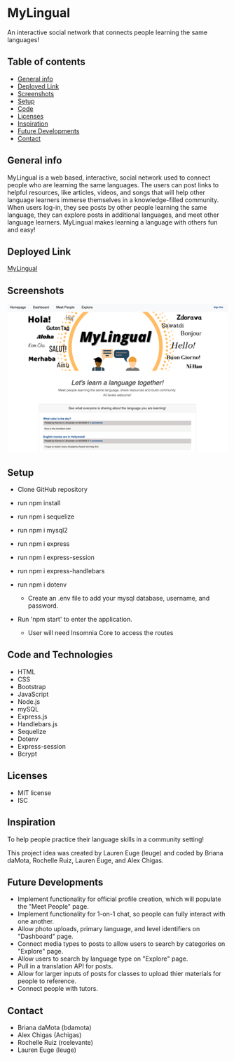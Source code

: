 # MyLingual
An interactive social network that connects people learning the same languages!

## Table of contents
* [General info](#general-info)
* [Deployed Link](#deployed_link)
* [Screenshots](#screenshots)
* [Setup](#setup)
* [Code](#code)
* [Licenses](#licenses)
* [Inspiration](#inspiration)
* [Future Developments](#future_developments)
* [Contact](#contact)

## General info
MyLingual is a web based, interactive, social network used to connect people who are learning the same languages. The users can post links to helpful resources, like articles, videos, and songs that will help other language learners immerse themselves in a knowledge-filled community. When users log-in, they see posts by other people learning the same language, they can explore posts in additional languages, and meet other language learners. MyLingual makes learning a language with others fun and easy! 

## Deployed Link
[MyLingual](https://fathomless-reef-91284.herokuapp.com/)

## Screenshots
![MyLingual](./public/images/Mylingual.png)

## Setup
* Clone GitHub repository 
* run npm install
* run npm i sequelize
* run npm i mysql2
* run npm i express
* run npm i express-session
* run npm i express-handlebars
* run npm i dotenv
    * Create an .env file to add your mysql database, username, and password. 

* Run 'npm start' to enter the application.
    * User will need Insomnia Core to access the routes

## Code and Technologies
* HTML 
* CSS
* Bootstrap
* JavaScript
* Node.js
* mySQL
* Express.js
* Handlebars.js
* Sequelize
* Dotenv 
* Express-session
* Bcrypt

## Licenses
* MIT license
* ISC

## Inspiration
To help people practice their language skills in a community setting!

This project idea was created by Lauren Euge (leuge) and coded by Briana daMota, Rochelle Ruiz, Lauren Euge, and Alex Chigas. 

## Future Developments
* Implement functionality for official profile creation, which will populate the "Meet People" page. 
* Implement functionality for 1-on-1 chat, so people can fully interact with one another. 
* Allow photo uploads, primary language, and level identifiers on "Dashboard" page. 
* Connect media types to posts to allow users to search by categories on "Explore" page. 
* Allow users to search by language type on "Explore" page. 
* Pull in a translation API for posts. 
* Allow for larger inputs of posts for classes to upload thier materials for people to reference. 
* Connect people with tutors. 

## Contact
* Briana daMota (bdamota)
* Alex Chigas (Achigas)
* Rochelle Ruiz (rcelevante)
* Lauren Euge (leuge)
